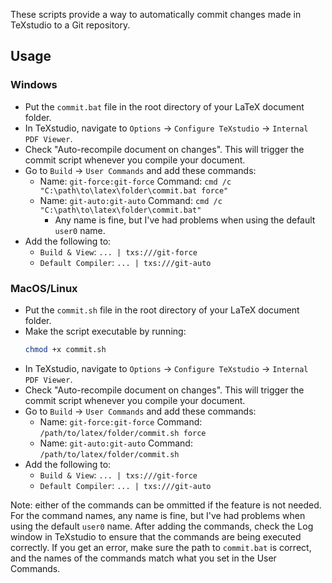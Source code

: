 These scripts provide a way to automatically commit changes made in TeXstudio to a Git repository.

## Usage

### Windows

- Put the `commit.bat` file in the root directory of your LaTeX document folder.
- In TeXstudio, navigate to `Options` -> `Configure TeXstudio` -> `Internal PDF Viewer`.
- Check "Auto-recompile document on changes". This will trigger the commit script whenever you compile your document.
- Go to `Build` -> `User Commands` and add these commands:
  - Name: `git-force:git-force` Command: `cmd /c "C:\path\to\latex\folder\commit.bat force"`
  - Name: `git-auto:git-auto` Command: `cmd /c "C:\path\to\latex\folder\commit.bat"`
    - Any name is fine, but I've had problems when using the default `user0` name.
- Add the following to:
  - `Build & View`: `... | txs:///git-force`
  - `Default Compiler`: `... | txs:///git-auto`

### MacOS/Linux

- Put the `commit.sh` file in the root directory of your LaTeX document folder.
- Make the script executable by running:
  ```bash
  chmod +x commit.sh
  ```
- In TeXstudio, navigate to `Options` -> `Configure TeXstudio` -> `Internal PDF Viewer`.
- Check "Auto-recompile document on changes". This will trigger the commit script whenever you compile your document.
- Go to `Build` -> `User Commands` and add these commands:
  - Name: `git-force:git-force` Command: `/path/to/latex/folder/commit.sh force`
  - Name: `git-auto:git-auto` Command: `/path/to/latex/folder/commit.sh`
- Add the following to:
  - `Build & View`: `... | txs:///git-force`
  - `Default Compiler`: `... | txs:///git-auto`

Note: either of the commands can be ommitted if the feature is not needed. For the command names, any name is fine, but I've had problems when using the default `user0` name. After adding the commands, check the Log window in TeXstudio to ensure that the commands are being executed correctly. If you get an error, make sure the path to `commit.bat` is correct, and the names of the commands match what you set in the User Commands.
